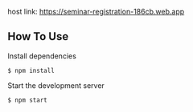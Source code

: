host link: https://seminar-registration-186cb.web.app

## How To Use


Install dependencies
```
$ npm install
```
Start the development server
```
$ npm start
```

